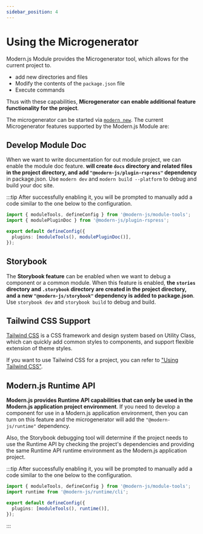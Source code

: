 ```yaml
---
sidebar_position: 4
---
```


# Using the Microgenerator

Modern.js Module provides the Microgenerator tool, which allows for the current project to.

- add new directories and files
- Modify the contents of the `package.json` file
- Execute commands

Thus with these capabilities, **Microgenerator can enable additional feature functionality for the project**.

The microgenerator can be started via [`modern new`](/guide/basic/command-preview). The current Microgenerator features supported by the Modern.js Module are:

## Develop Module Doc

When we want to write documentation for out module project, we can enable the module doc feature. **will create `docs` directory and related files in the project directory, and add `"@modern-js/plugin-rspress"` dependency** in package.json.
Use `modern dev` and `modern build --platform` to debug and build your doc site.

:::tip
After successfully enabling it, you will be prompted to manually add a code similar to the one below to the configuration.

```ts
import { moduleTools, defineConfig } from '@modern-js/module-tools';
import { modulePluginDoc } from '@modern-js/plugin-rspress';

export default defineConfig({
  plugins: [moduleTools(), modulePluginDoc()],
});
```

## Storybook

The **Storybook feature** can be enabled when we want to debug a component or a common module. When this feature is enabled, **the `stories` directory and `.storybook` directory are created in the project directory, and a new `"@modern-js/storybook"` dependency is added to package.json**. Use `storybook dev` and `storybook build` to debug and build.

## Tailwind CSS Support

[Tailwind CSS](https://tailwindcss.com/) is a CSS framework and design system based on Utility Class, which can quickly add common styles to components, and support flexible extension of theme styles.

If you want to use Tailwind CSS for a project, you can refer to ["Using Tailwind CSS"](https://modernjs.dev/module-tools/guide/best-practices/components.html#tailwind-css).

## Modern.js Runtime API

**Modern.js provides Runtime API capabilities that can only be used in the Modern.js application project environment**. If you need to develop a component for use in a Modern.js application environment, then you can turn on this feature and the microgenerator will add the `"@modern-js/runtime"` dependency.

Also, the Storybook debugging tool will determine if the project needs to use the Runtime API by checking the project's dependencies and providing the same Runtime API runtime environment as the Modern.js application project.

:::tip
After successfully enabling it, you will be prompted to manually add a code similar to the one below to the configuration.

```ts
import { moduleTools, defineConfig } from '@modern-js/module-tools';
import runtime from '@modern-js/runtime/cli';

export default defineConfig({
  plugins: [moduleTools(), runtime()],
});
```

:::
